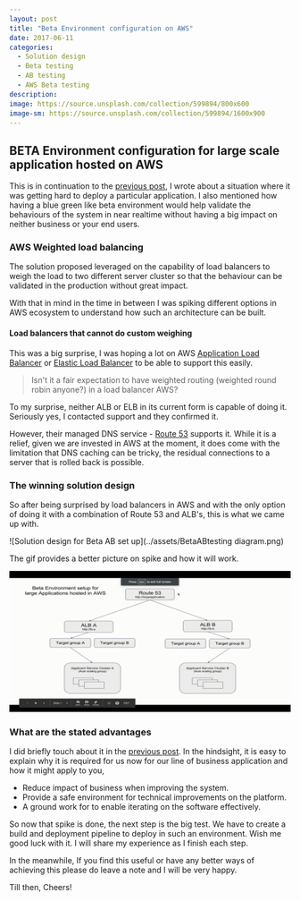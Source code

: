 ```yaml
---
layout: post
title: "Beta Environment configuration on AWS"
date: 2017-06-11
categories:
  - Solution design
  - Beta testing
  - AB testing
  - AWS Beta testing
description:
image: https://source.unsplash.com/collection/599894/800x600
image-sm: https://source.unsplash.com/collection/599894/1600x900
---
```


## BETA Environment configuration for large scale application hosted on AWS

This is in continuation to the [previous post](http://humblelistener.github.io/2017/05/04/When-you-lose-confidence-in-code/), I wrote about a situation where it was getting hard to deploy a particular application. I also mentioned how having a blue green like beta environment would help validate the behaviours of the system in near realtime without having a big impact on neither business or your end users.

### AWS Weighted load balancing
The solution proposed leveraged on the capability of load balancers to weigh the load to two different server cluster so that the behaviour can be validated in the production without great impact.

With that in mind in the time in between I was spiking different options in AWS ecosystem to understand how such an architecture can be built.

#### Load balancers that cannot do custom weighing
This was a big surprise, I was hoping a lot on AWS [Application Load Balancer](https://aws.amazon.com/elasticloadbalancing/applicationloadbalancer/) or [Elastic Load Balancer](https://aws.amazon.com/elasticloadbalancing/classicloadbalancer/) to be able to support this easily.

> Isn't it a fair expectation to have weighted routing (weighted round robin anyone?) in a load balancer AWS?

To my surprise, neither ALB or ELB in its current form is capable of doing it. Seriously yes, I contacted support and they confirmed it.

However, their managed DNS service - [Route 53](https://aws.amazon.com/route53/) supports it. While it is a relief, given we are invested in AWS at the moment, it does come with the limitation that DNS caching can be tricky, the residual connections to a server that is rolled back is possible.

### The winning solution design
So after being surprised by load balancers in AWS and with the only option of doing it with a combination of Route 53 and ALB's, this is what we came up with.

![Solution design for Beta AB set up](../assets/BetaABtesting diagram.png)

The gif provides a better picture on spike and how it will work.

![how it works!](../assets/betaenvlsapp.gif)

### What are the stated advantages

I did briefly touch about it in the [previous post](http://humblelistener.github.io/2017/05/04/When-you-lose-confidence-in-code/). In the hindsight, it is easy to explain why it is required for us now for our line of business application and how it might apply to you,

* Reduce impact of business when improving the system.
* Provide a safe environment for technical improvements on the platform.
* A ground work for to enable iterating on the software effectively.

So now that spike is done, the next step is the big test. We have to create a build and deployment pipeline to deploy in such an environment. Wish me good luck with it. I will share my experience as I finish each step.

In the meanwhile, If you find this useful or have any better ways of achieving this please do leave a note and I will be very happy.

Till then, Cheers!
